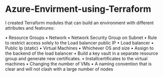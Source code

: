 # Azure-Envirment-using-Terraform

I created Terraform modules that can build an environment with different attributes and featrures:
 
•	Resource Groups
•	Network
•	Network Security Group on Subnet
•	Rule to restrict access solely to the Load balancer public IP
•	Load balancer
•	Public Ip (static)
•	Virtual Machines
•	Whichever OS and size
•	Assign to the backend of the load balancer
•	 Build a key vault in a separate resource group and generate new certificates.
•	Installcertificates to the virtual machines 
•	Changing the number of VMs
•	A naming convention that is clear and will not clash with a large number of nodes

